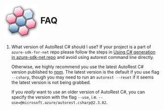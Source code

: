 # <img align="center" src="./images/logo.png">  FAQ

1. What version of AutoRest C# should I use?
    If your project is a part of `azure-sdk-for-net` repo please follow the steps in [Using C# generation in azure-sdk-net repo][generate_with_sdk_repo] and avoid using autorest command line directly.

    Otherwise, we highly recommend you use the latest AutoRest C# version published to [npm][autorest_npm]. The latest version
    is the default if you use flag `--csharp`, though you may need to run an `autorest --reset` if it seems
    the latest version is not being grabbed.

    If you *really* want to use an older version of AutoRest C#,
    you can specify the version with the flag `--use`, i.e. `--use=@microsoft.azure/autorest.csharp@2.3.82`.

<!-- LINKS -->
[generate_with_sdk_repo]: https://github.com/Azure/autorest.csharp#use-in-azure-sdk-net-repo
[min_dependencies]: ./client/initializing.md#minimum-dependencies-of-your-client
[autorest_npm]: https://www.npmjs.com/package/@autorest/csharp